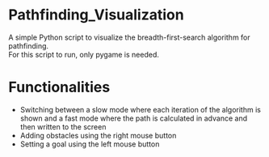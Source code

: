 # Pathfinding_Visualization
A simple Python script to visualize the breadth-first-search algorithm for pathfinding. <br>
For this script to run, only pygame is needed.

# Functionalities
- Switching between a slow mode where each iteration of the algorithm is shown and a fast mode where the path is calculated in advance and then written to the screen
- Adding obstacles using the right mouse button
- Setting a goal using the left mouse button
